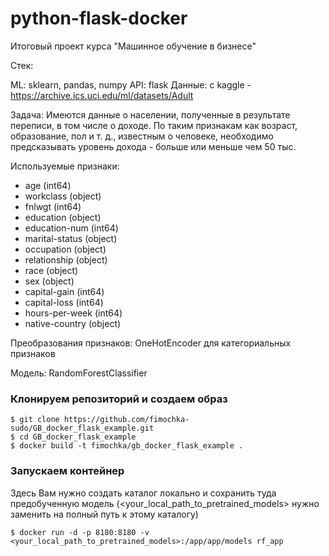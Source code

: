 # python-flask-docker
Итоговый проект курса "Машинное обучение в бизнесе"

Стек:

ML: sklearn, pandas, numpy
API: flask
Данные: с kaggle - https://archive.ics.uci.edu/ml/datasets/Adult

Задача:  Имеются данные о населении, полученные в результате переписи, в том числе о доходе. По таким признакам как возраст, образование, пол и т. д., известным о человеке, необходимо предсказывать уровень дохода - больше или меньше чем 50 тыс.

Используемые признаки:
 - age (int64)
 - workclass (object)
 - fnlwgt (int64)
 - education (object)
 - education-num (int64)
 - marital-status (object)
 - occupation (object)
 - relationship (object)
 - race (object)
 - sex (object)
 - capital-gain (int64)
 - capital-loss (int64)
 - hours-per-week (int64)
 - native-country (object)
 

Преобразования признаков: OneHotEncoder для категориальных признаков

Модель: RandomForestClassifier

### Клонируем репозиторий и создаем образ
```
$ git clone https://github.com/fimochka-sudo/GB_docker_flask_example.git
$ cd GB_docker_flask_example
$ docker build -t fimochka/gb_docker_flask_example .
```

### Запускаем контейнер

Здесь Вам нужно создать каталог локально и сохранить туда предобученную модель (<your_local_path_to_pretrained_models> нужно заменить на полный путь к этому каталогу)
```
$ docker run -d -p 8180:8180 -v <your_local_path_to_pretrained_models>:/app/app/models rf_app
```

